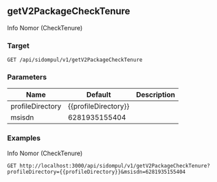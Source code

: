 ## getV2PackageCheckTenure
Info Nomor (CheckTenure)

### Target
```
GET /api/sidompul/v1/getV2PackageCheckTenure
```

### Parameters
Name | Default | Description
--- | --- | ---
profileDirectory|{{profileDirectory}}|
msisdn|6281935155404|



### Examples
Info Nomor (CheckTenure)
```
GET http://localhost:3000/api/sidompul/v1/getV2PackageCheckTenure?profileDirectory={{profileDirectory}}&msisdn=6281935155404
```

